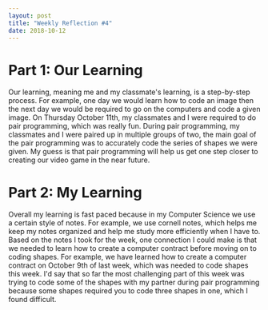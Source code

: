 ```yaml
---
layout: post
title: "Weekly Reflection #4"
date: 2018-10-12
---
```


<h1>Part 1: Our Learning</h1>

<p>Our learning, meaning me and my classmate's learning, is a step-by-step process. For example, one day we would learn how to code an image then the next day we would be required to go on the computers and code a given image. On Thursday October 11th, my classmates and I were required to do pair programming, which was really fun. During pair programming, my classmates and I were paired up in multiple groups of two, the main goal of the pair programming was to accurately code the series of shapes we were given. My guess is that pair programming will help us get one step closer to creating our video game in the near future.</p>

<h1>Part 2: My Learning</h1>

<p>Overall my learning is fast paced because in my Computer Science we use a certain style of notes. For example, we use cornell notes, which helps me keep my notes organized and help me study more efficiently when I have to. Based on the notes I took for the week, one connection I could make is that we needed to learn how to create a computer contract before moving on to coding shapes. For example, we have learned how to create a computer contract on October 9th of last week, which was needed to code shapes this week. I'd say that so far the most challenging part of this week was trying to code some of the shapes with my partner during pair programming because some shapes required you to code three shapes in one, which I found difficult. </p>

